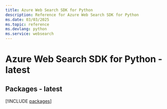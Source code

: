 ```yaml
---
title: Azure Web Search SDK for Python
description: Reference for Azure Web Search SDK for Python
ms.date: 03/03/2025
ms.topic: reference
ms.devlang: python
ms.service: websearch
---
```

# Azure Web Search SDK for Python - latest
## Packages - latest
[!INCLUDE [packages](web-search-index.md)]